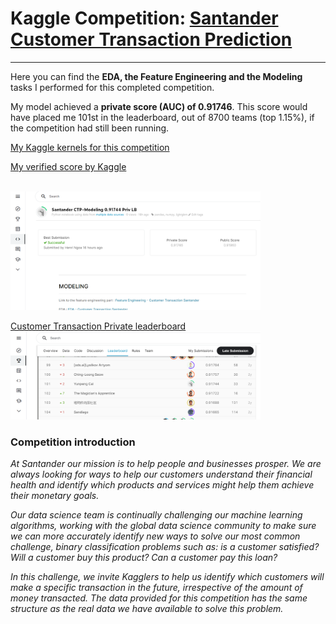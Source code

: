 # Kaggle Competition:  [Santander Customer Transaction Prediction](https://www.kaggle.com/c/santander-customer-transaction-prediction/overview)
---
Here you can find the **EDA, the Feature Engineering and the Modeling** tasks I performed for this completed competition.

My model achieved a **private score (AUC) of 0.91746**. This score would have placed me 101st in the leaderboard, out of 8700 teams (top 1.15%), if the competition had still been running.

[My Kaggle kernels for this competition](https://www.kaggle.com/jamesngoa/code)


[My verified score by Kaggle](https://www.kaggle.com/jamesngoa/santander-ctp-modeling-0-917-priv-lb)

<br>
<img src="score.png" alt="Figure 1" style="width: 400px;"/>
<br>

[Customer Transaction Private leaderboard](https://www.kaggle.com/c/santander-customer-transaction-prediction/leaderboard)
<br>
<img src="leaderboard.png" alt="Figure 1" style="width: 400px;"/>
<br>

### Competition introduction
*At Santander our mission is to help people and businesses prosper. We are always looking for ways to help our customers understand their financial health and identify which products and services might help them achieve their monetary goals.*

*Our data science team is continually challenging our machine learning algorithms, working with the global data science community to make sure we can more accurately identify new ways to solve our most common challenge, binary classification problems such as: is a customer satisfied? Will a customer buy this product? Can a customer pay this loan?*

*In this challenge, we invite Kagglers to help us identify which customers will make a specific transaction in the future, irrespective of the amount of money transacted. The data provided for this competition has the same structure as the real data we have available to solve this problem.*
